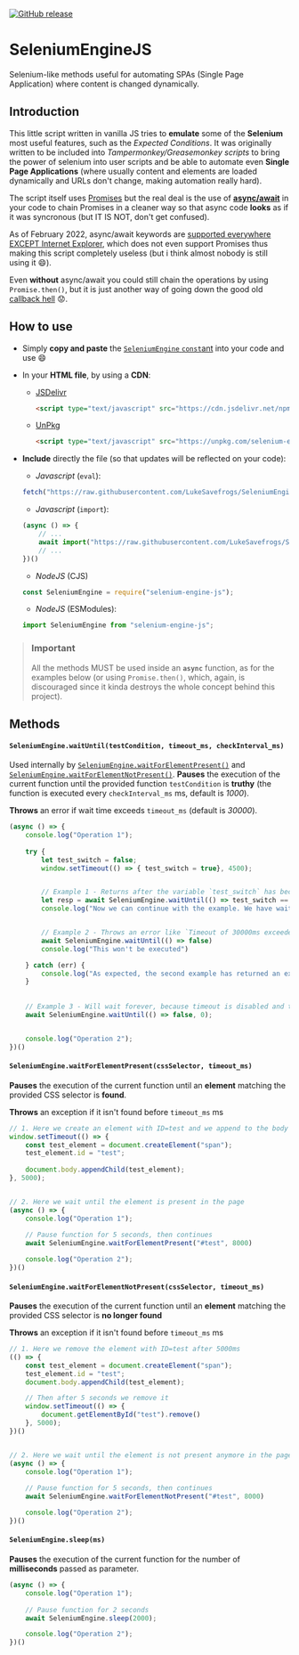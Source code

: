 [![GitHub release](https://img.shields.io/github/release/LukeSavefrogs/SeleniumEngineJS.svg)](https://GitHub.com/LukeSavefrogs/SeleniumEngineJS/releases/)

# SeleniumEngineJS
Selenium-like methods useful for automating SPAs (Single Page Application) where content is changed dynamically.


## Introduction 
This little script written in vanilla JS tries to **emulate** some of the **Selenium** most useful features, such as the _Expected Conditions_. It was originally written to be included into _Tampermonkey/Greasemonkey scripts_ to bring the power of selenium into user scripts and be able to automate even **Single Page Applications** (where usually content and elements are loaded dynamically and URLs don't change, making automation really hard).

The script itself uses [Promises](https://developer.mozilla.org/en-US/docs/Web/JavaScript/Reference/Global_Objects/Promise) but the real deal is the use of [**async/await**](https://javascript.info/async-await) in your code to chain Promises in a cleaner way so that async code **looks** as if it was syncronous (but IT IS NOT, don't get confused). 

As of February 2022, async/await keywords are [supported everywhere EXCEPT Internet Explorer](https://developer.mozilla.org/en-US/docs/Web/JavaScript/Reference/Statements/async_function#Browser_compatibility), which does not even support Promises thus making this script completely useless (but i think almost nobody is still using it :smile:). 

Even **without** async/await you could still chain the operations by using `Promise.then()`, but it is just another way of going down the good old [callback hell](http://callbackhell.com/) :worried:.

## How to use
- Simply **copy and paste** the [`SeleniumEngine` `const`ant](./src/SeleniumEngine.js) into your code and use :smile:
- In your **HTML file**, by using a **CDN**:
  - [JSDelivr](https://www.jsdelivr.com/package/npm/selenium-engine-js)
	```html
	<script type="text/javascript" src="https://cdn.jsdelivr.net/npm/selenium-engine-js/src/SeleniumEngine.js"></script>
	```

  - [UnPkg](https://unpkg.com/selenium-engine-js/src/SeleniumEngine.js)
	```html
	<script type="text/javascript" src="https://unpkg.com/selenium-engine-js/src/SeleniumEngine.js"></script>
	```

- **Include** directly the file (so that updates will be reflected on your code):
    - _Javascript_ (`eval`): 
	```javascript
	fetch("https://raw.githubusercontent.com/LukeSavefrogs/SeleniumEngineJS/main/src/SeleniumEngine.js").then(data => data.text()).then(body => eval(body))
	```

    - _Javascript_ (`import`): 
	```javascript
	(async () => {
		// ...
		await import("https://raw.githubusercontent.com/LukeSavefrogs/SeleniumEngineJS/main/src/SeleniumEngine.js")
		// ...
	})()
	```

	
    -  _NodeJS_ (CJS)
	```javascript
	const SeleniumEngine = require("selenium-engine-js");
	```

    -  _NodeJS_ (ESModules):
	```javascript
	import SeleniumEngine from "selenium-engine-js";
	```


> ### Important
> All the methods MUST be used inside an **`async`** function, as for the examples below (or using `Promise.then()`, which, again, is discouraged since it kinda destroys the whole concept behind this project).

## Methods
#### `SeleniumEngine.waitUntil(testCondition, timeout_ms, checkInterval_ms)`
Used internally by [`SeleniumEngine.waitForElementPresent()`](#seleniumenginewaitforelementpresentcssselector-timeout_ms) and [`SeleniumEngine.waitForElementNotPresent()`](#seleniumenginewaitforelementnotpresentcssselector-timeout_ms). **Pauses** the execution of the current function until the provided function `testCondition` is **truthy** (the function is executed every `checkInterval_ms` ms, default is _1000_). 

**Throws** an error if wait time exceeds `timeout_ms` (default is _30000_).

```javascript
(async () => {
    console.log("Operation 1");
    
	try {
		let test_switch = false;
		window.setTimeout(() => { test_switch = true}, 4500);


    	// Example 1 - Returns after the variable `test_switch` has become true
	    let resp = await SeleniumEngine.waitUntil(() => test_switch == true)
		console.log("Now we can continue with the example. We have waited for %d ms", resp.time)


    	// Example 2 - Throws an error like `Timeout of 30000ms exceeded (30016 real)`
	    await SeleniumEngine.waitUntil(() => false)
		console.log("This won't be executed")

	} catch (err) {
		console.log("As expected, the second example has returned an exception: %o", err)
	}
    
	
    // Example 3 - Will wait forever, because timeout is disabled and the expected condition is NEVER met
    await SeleniumEngine.waitUntil(() => false, 0);


    console.log("Operation 2");
})()
```

#### `SeleniumEngine.waitForElementPresent(cssSelector, timeout_ms)`
**Pauses** the execution of the current function until an **element** matching the provided CSS selector is **found**. 

**Throws** an exception if it isn't found before `timeout_ms` ms

```javascript
// 1. Here we create an element with ID=test and we append to the body after 5000ms
window.setTimeout(() => {
    const test_element = document.createElement("span");
    test_element.id = "test";
    
    document.body.appendChild(test_element);
}, 5000);


// 2. Here we wait until the element is present in the page
(async () => {
    console.log("Operation 1");
    
    // Pause function for 5 seconds, then continues
    await SeleniumEngine.waitForElementPresent("#test", 8000)

    console.log("Operation 2");
})()
```

#### `SeleniumEngine.waitForElementNotPresent(cssSelector, timeout_ms)`
**Pauses** the execution of the current function until an **element** matching the provided CSS selector is **no longer found**

**Throws** an exception if it isn't found before `timeout_ms` ms

```javascript
// 1. Here we remove the element with ID=test after 5000ms
(() => {
    const test_element = document.createElement("span");
    test_element.id = "test";
    document.body.appendChild(test_element);

    // Then after 5 seconds we remove it
    window.setTimeout(() => {
        document.getElementById("test").remove()
    }, 5000);
})()


// 2. Here we wait until the element is not present anymore in the page
(async () => {
    console.log("Operation 1");
    
    // Pause function for 5 seconds, then continues
    await SeleniumEngine.waitForElementNotPresent("#test", 8000)

    console.log("Operation 2");
})()
```

#### `SeleniumEngine.sleep(ms)`
**Pauses** the execution of the current function for the number of **milliseconds** passed as parameter.

```javascript
(async () => {
    console.log("Operation 1");
    
    // Pause function for 2 seconds
    await SeleniumEngine.sleep(2000);

    console.log("Operation 2");
})()
```
